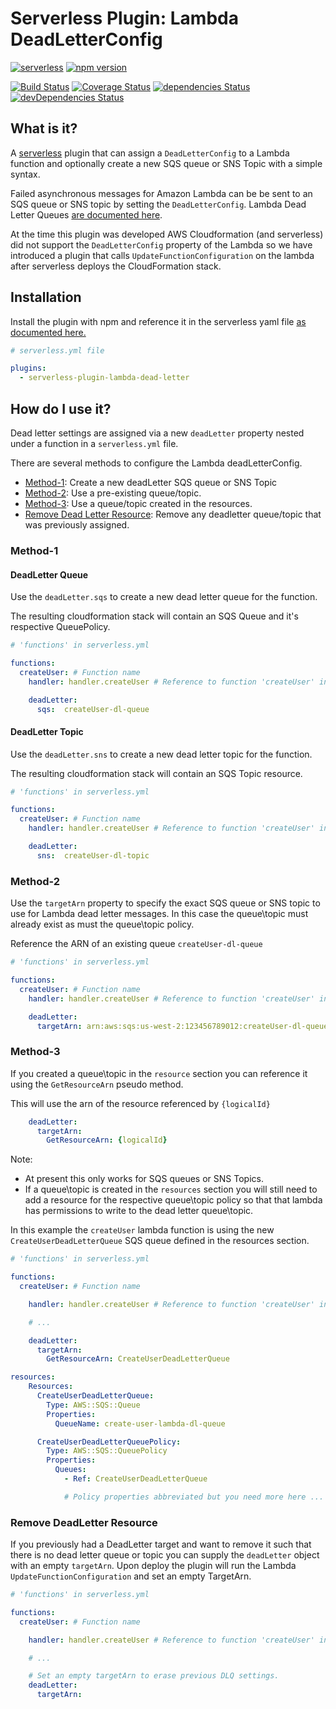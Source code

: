 # Serverless Plugin:  Lambda DeadLetterConfig

[![serverless](http://public.serverless.com/badges/v3.svg)](http://www.serverless.com)
[![npm version](https://img.shields.io/npm/v/serverless-plugin-lambda-dead-letter.svg)](https://www.npmjs.com/package/serverless-plugin-lambda-dead-letter)


[![Build Status](https://travis-ci.org/gmetzker/serverless-plugin-lambda-dead-letter.svg?branch=master)](https://travis-ci.org/gmetzker/serverless-plugin-lambda-dead-letter)
[![Coverage Status](https://coveralls.io/repos/github/gmetzker/serverless-plugin-lambda-dead-letter/badge.svg?branch=master)](https://coveralls.io/github/gmetzker/serverless-plugin-lambda-dead-letter?branch=master)
[![dependencies Status](https://david-dm.org/gmetzker/serverless-plugin-lambda-dead-letter/status.svg)](https://david-dm.org/gmetzker/serverless-plugin-lambda-dead-letter)
[![devDependencies Status](https://david-dm.org/gmetzker/serverless-plugin-lambda-dead-letter/dev-status.svg)](https://david-dm.org/gmetzker/serverless-plugin-lambda-dead-letter?type=dev)

## What is it?

A [serverless](https://serverless.com/) plugin that can assign a `DeadLetterConfig` to a Lambda function and optionally create a new SQS queue or SNS Topic with a simple syntax.

Failed asynchronous messages for Amazon Lambda can be be sent to an SQS queue or SNS topic by setting the `DeadLetterConfig`.  Lambda Dead Letter Queues [are documented here](http://docs.aws.amazon.com/lambda/latest/dg/dlq.html).  

At the time this plugin was developed AWS Cloudformation (and serverless) did not support the `DeadLetterConfig` property of the Lambda so we have introduced a plugin that calls `UpdateFunctionConfiguration` on the lambda after serverless deploys the CloudFormation stack.

## Installation

Install the plugin with npm and reference it in the serverless yaml file [as documented here.](https://serverless.com/framework/docs/providers/aws/guide/plugins/)

```YAML
# serverless.yml file

plugins:
  - serverless-plugin-lambda-dead-letter
```

## How do I use it?

Dead letter settings are assigned via a new `deadLetter` property nested under a function in a `serverless.yml` file.  

There are several methods to configure the Lambda deadLetterConfig.

* [Method-1](#method-1):  Create a new deadLetter SQS queue or SNS Topic
* [Method-2](#method-2):  Use a pre-existing queue/topic.
* [Method-3](#method-3):  Use a queue/topic created in the resources.
* [Remove Dead Letter Resource](#remove-deadletter-resource):  Remove any deadletter queue/topic that was previously assigned.

### Method-1

#### DeadLetter Queue
Use the `deadLetter.sqs` to create a new dead letter queue for the function.  


The resulting cloudformation stack will contain an SQS Queue and it's respective QueuePolicy.  


```YAML
# 'functions' in serverless.yml

functions:
  createUser: # Function name
    handler: handler.createUser # Reference to function 'createUser' in code

    deadLetter:
      sqs:  createUser-dl-queue
```

#### DeadLetter Topic

Use the `deadLetter.sns` to create a new dead letter topic for the function.

The resulting cloudformation stack will contain an SQS Topic resource.

```YAML
# 'functions' in serverless.yml

functions:
  createUser: # Function name
    handler: handler.createUser # Reference to function 'createUser' in code

    deadLetter:
      sns:  createUser-dl-topic
```


### Method-2
Use the `targetArn` property to specify the exact SQS queue or SNS topic to use for Lambda dead letter messages.  In this case the queue\topic must already exist as must the queue\topic policy.

Reference the ARN of an existing queue `createUser-dl-queue`
```YAML
# 'functions' in serverless.yml

functions:
  createUser: # Function name
    handler: handler.createUser # Reference to function 'createUser' in code

    deadLetter:
      targetArn: arn:aws:sqs:us-west-2:123456789012:createUser-dl-queue
```

### Method-3
If you created a queue\topic in the `resource` section you can reference it using the `GetResourceArn` pseudo method.  

This will use the arn of the resource referenced by `{logicalId}`
```YAML
    deadLetter:
      targetArn:
        GetResourceArn: {logicalId}
```
Note:  
- At present this only works for SQS queues or SNS Topics.
- If a queue\topic is created in the `resources` section you will still need to add a resource for the respective queue\topic policy so that that lambda has permissions to write to the dead letter queue\topic.

In this example the `createUser` lambda function is using the new `CreateUserDeadLetterQueue` SQS queue defined in the resources section.

```YAML
# 'functions' in serverless.yml

functions:
  createUser: # Function name

    handler: handler.createUser # Reference to function 'createUser' in code

    # ...

    deadLetter:
      targetArn:
        GetResourceArn: CreateUserDeadLetterQueue

resources:
    Resources:
      CreateUserDeadLetterQueue:
        Type: AWS::SQS::Queue
        Properties:
          QueueName: create-user-lambda-dl-queue

      CreateUserDeadLetterQueuePolicy:
        Type: AWS::SQS::QueuePolicy
        Properties:
          Queues:
            - Ref: CreateUserDeadLetterQueue

            # Policy properties abbreviated but you need more here ...
```

### Remove DeadLetter Resource
If you previously had a DeadLetter target and want to remove it such that there is no dead letter queue or topic you can supply the `deadLetter` object with an empty `targetArn`.  Upon deploy the plugin will run the Lambda `UpdateFunctionConfiguration` and set an empty TargetArn.

```YAML
# 'functions' in serverless.yml

functions:
  createUser: # Function name

    handler: handler.createUser # Reference to function 'createUser' in code

    # ...

    # Set an empty targetArn to erase previous DLQ settings.
    deadLetter:
      targetArn:
```
